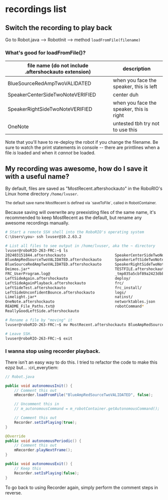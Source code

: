 # recordings list

## Switch the recording to play back

Go to Robot.java --> RobotInit --> method `loadFromFile(filename)`

### What's good for loadFromFile()?

| file name (do not include .aftershockauto extension) | description                              |
|------------------------------------------------------|------------------------------------------|
| BlueSourceRedAmpTwoVALIDATED                         | when you face the speaker, this is left  |
| SpeakerCenterSideTwoNoteVERIFIED                     | center duh                               |
| SpeakerRightSideTwoNoteVERIFIED                      | when you face the speaker, this is right |
| OneNote                                              | untested tbh try not to use this         |

Note that you'll have to re-deploy the robot if you change the filename.
Be sure to watch the print statements in console -- there are printlines
when a file *is* loaded and when it *cannot* be loaded.

## My recording was awesome, how do I save it with a useful name?

By default, files are saved as "MostRecent.aftershockauto" in the
RoboRIO's Linux home directory `/home/lvuser`.  

<small>
The default save name MostRecent is defined via `saveToFile`,
called in RobotContainer.
</small>

Because saving will overwrite any preexisting files of the same name,
it's recommended to keep MostRecent as the default, but rename any
awesome recordings manually.

```bash
# Start a remote SSH shell into the RoboRIO's operating system
C:\Users\you> ssh lvuser@10.2.63.2

# List all files to see output in /home/lvuser, aka the ~ directory
lvuser@roboRIO-263-FRC:~$ ls
202403151844.aftershockauto                      SpeakerCenterSideTwoNoteVERIFIED.aftershockauto
BlueAmpRedSourceTwoVALIDATED.aftershockauto      SpeakerLeftSideTwoNoteFailed.aftershockauto
BlueSourceRedAmpTwoVALIDATED.aftershockauto      SpeakerRightSideTwoNoteVERIFIED.aftershockauto
Deimos.jar*                                      TESTFILE.aftershockauto
FRC_UserProgram.log@                             _tmp035a5cbf89a2423dbbafecab91dd6a1a.et.md5
LeftSideAgain.aftershockauto                     deploy/
LeftSideAgainPlayback.aftershockauto             frc/
LeftSideTest.aftershockauto                      frc_install/
LeftSideUnconfidentBounce.aftershockauto         logs/
Limelight.jar*                                   natinst/
OneNote.aftershockauto                           networktables.json
README_File_Paths.txt@                           robotCommand*
ReallyGoodLeftSide.aftershockauto

# Rename a file by "moving" it
lvuser@roboRIO-263-FRC:~$ mv MostRecent.aftershockauto BlueAmpRedSourceFiveVALIDATED.aftershockauto

# Leave SSH.
lvuser@roboRIO-263-FRC:~$ exit
```

### I wanna stop using recorder playback.

There isn't an easy way to do this. I tried to refactor the code to make this ezpz but... :cri_everytiem:

```java
// Robot.java

public void autonomousInit() {
    // Comment this out
    mRecorder.loadFromFile("BlueAmpRedSourceTwoVALIDATED", false);

    // Uncomment this in
    // m_autonomousCommand = m_robotContainer.getAutonomousCommand();

    // Comment this out
    Recorder.setIsPlaying(true);
}

@Override
public void autonomousPeriodic() {
    // Comment this out
    mRecorder.playNextFrame();
}

public void autonomousExit() {
    // Keep this
    Recorder.setIsPlaying(false);
}
```

To go back to using Recorder again, simply perform the comment steps in reverse.